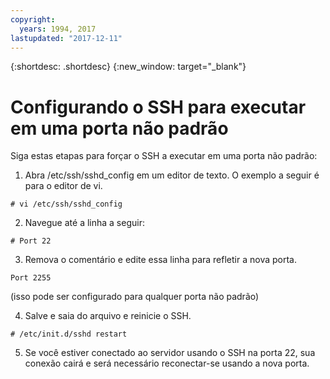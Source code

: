 ```yaml
---
copyright:
  years: 1994, 2017
lastupdated: "2017-12-11"
---
```


{:shortdesc: .shortdesc}
{:new_window: target="_blank"}

# Configurando o SSH para executar em uma porta não padrão

Siga estas etapas para forçar o SSH a executar em uma porta não padrão:

1. Abra /etc/ssh/sshd_config em um editor de texto. O exemplo a seguir é para o editor de vi.
```
# vi /etc/ssh/sshd_config
```
 
2. Navegue até a linha a seguir:
```
# Port 22
```
 
3. Remova o comentário e edite essa linha para refletir a nova porta.
```
Port 2255
``` 
(isso pode ser configurado para qualquer porta não padrão)

4. Salve e saia do arquivo e reinicie o SSH.
```
# /etc/init.d/sshd restart
```

5. Se você estiver conectado ao servidor usando o SSH na porta 22, sua conexão cairá e será necessário
reconectar-se usando a nova porta.
